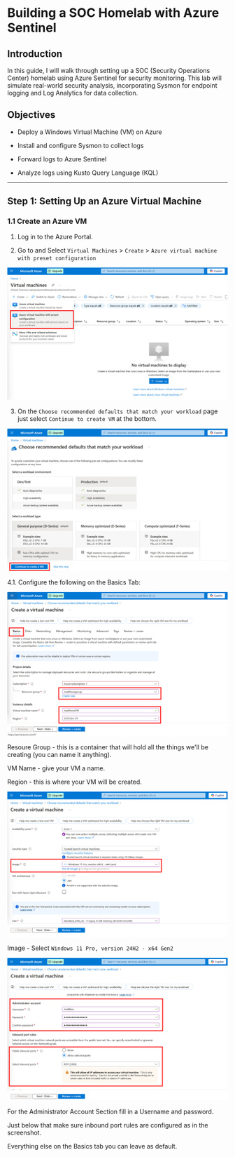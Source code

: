 # Building a SOC Homelab with Azure Sentinel

## Introduction

In this guide, I will walk through setting up a SOC (Security Operations Center) homelab using Azure Sentinel for security monitoring. This lab will simulate real-world security analysis, incorporating Sysmon for endpoint logging and Log Analytics for data collection.

## Objectives

*  Deploy a Windows Virtual Machine (VM) on Azure

*  Install and configure Sysmon to collect logs

*  Forward logs to Azure Sentinel

*  Analyze logs using Kusto Query Language (KQL)

---------------------------------------------------------------------

## Step 1: Setting Up an Azure Virtual Machine

### 1.1 Create an Azure VM

1. Log in to the Azure Portal.

2. Go to and Select `Virtual Machines` > `Create` > `Azure virtual machine with preset configuration`

![AzureVM_preset_config](screenshots/AzureVM_preset_config.jpg)

3. On the `Choose recommended defaults that match your workload` page just select `Continue to create VM` at the bottom.

![AzureVM_contunue_to_create_VM](screenshots/AzureVM_contunue_to_create_VM.jpg)

4.1. Configure the following on the Basics Tab:

![AzureVM_basictab1](screenshots/AzureVM_basictab1.jpg)

Resoure Group - this is a container that will hold all the things we'll be creating (you can name it anything).

VM Name - give your VM a name.

Region - this is where your VM will be created.

![AzureVM_basictab1_5](screenshots/AzureVM_basictab1_5.jpg)

Image - Select `Windows 11 Pro, version 24H2 - x64 Gen2`

![AzureVM_basictab2](screenshots/AzureVM_basictab2.jpg)

For the Administrator Account Section fill in a Username and password.

Just below that make sure inbound port rules are configured as in the screenshot.

Everything else on the Basics tab you can leave as default.
